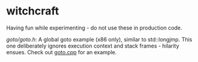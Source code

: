 # witchcraft
Having fun while experimenting - do not use these in production code.

*goto/goto.h*: A global goto example (x86 only), similar to std::longjmp.
This one deliberately ignores execution context and stack frames - hilarity ensues.
Check out [goto.cpp](https://github.com/climatex/witchcraft/blob/master/goto/goto.cpp) for an example.
